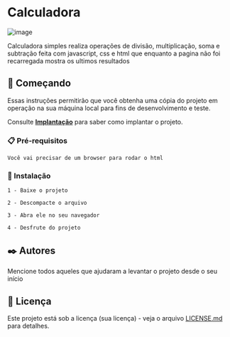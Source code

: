 
# Calculadora

![image](https://github.com/matheus01999/Calculadora/assets/50186745/5d212259-37c8-4e76-891c-cd7493de0d97)



Calculadora simples realiza operações de divisão, multiplicação, soma e subtração feita com javascript, css e html que enquanto a pagina não foi recarregada mostra os ultimos resultados 

## 🚀 Começando

Essas instruções permitirão que você obtenha uma cópia do projeto em operação na sua máquina local para fins de desenvolvimento e teste.

Consulte **[Implantação](#-implanta%C3%A7%C3%A3o)** para saber como implantar o projeto.

### 📋 Pré-requisitos


```
Você vai precisar de um browser para rodar o html 

```

### 🔧 Instalação

```
1 - Baixe o projeto
```
```
2 - Descompacte o arquivo
```
```
3 - Abra ele no seu navegador
```
```
4 - Desfrute do projeto

```



## ✒️ Autores

Mencione todos aqueles que ajudaram a levantar o projeto desde o seu início


## 📄 Licença

Este projeto está sob a licença (sua licença) - veja o arquivo [LICENSE.md](https://github.com/usuario/projeto/licenca) para detalhes.

